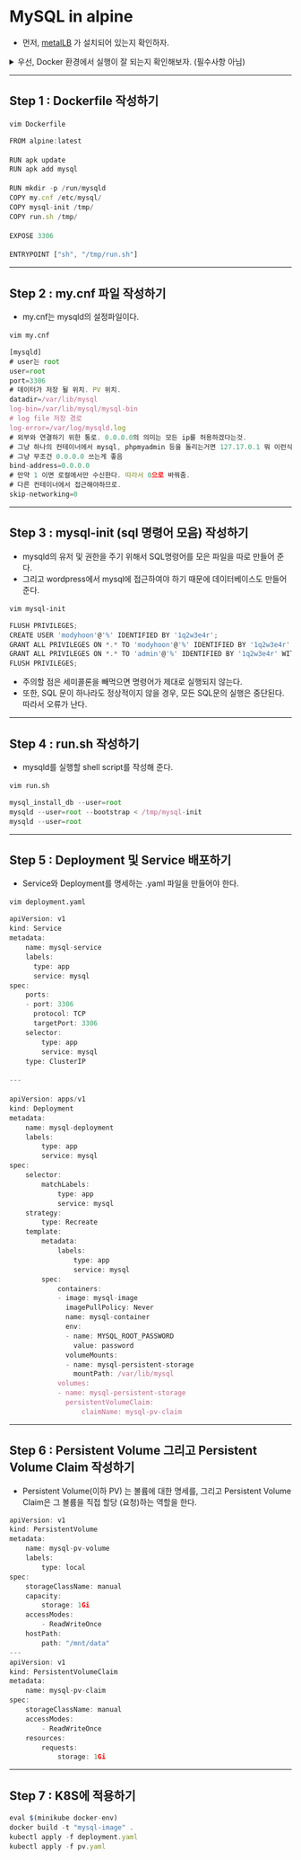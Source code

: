 # MySQL in alpine

- 먼저, [metalLB](https://www.notion.so/MetalLB-6d06bb696fa540cbbe67678fb960063c) 가 설치되어 있는지 확인하자.
<details>
    <summary>우선, Docker 환경에서 실행이 잘 되는지 확인해보자. (필수사항 아님)</summary>
- 먼저, Dockerfile을 작성해준다.

`vim Dockerfile`

```jsx
FROM alpine:latest

RUN apk update
RUN apk add mysql

# p 옵션은 중간에 폴더가 없을 때 자동으로 생성
# mysqld 폴더를 만들어 준다. ?역할은 잘 모름?
RUN mkdir -p /run/mysqld
# mysqld를 실행할 환경을 구성해준다.
COPY my.cnf /etc/mysql/
# mysql를 최초로 실행했을 때 유저와 비밀번호를 정해준다.
COPY mysql-init /tmp/
# 모든 명령어가 run.sh에서 시작된다.
COPY run.sh /tmp/

# expose는 굳이 안해줘도 되지만(k8s에서 자동으로 해준다) Dockerfile에 명시해주기 위해 적음.
EXPOSE 3306

# ENTRYPOINT와 CMD의 차이?
ENTRYPOINT["sh", "/tmp/run.sh"]
```

- my.cnf 파일을 작성해준다.

    `vim my.cnf`

    ```jsx
    [mysqld]
    # user는 root
    user=root
    port=3306
    #데이터가 저장될 위치 (Persistent Volume)
    datadir=/var/lib/mysql
    # mysql을 통해 실행한 명령어들의 모음.
    # 이걸 이용해 해킹할 수도 있겠다.
    log-bin=/var/lib/mysql/mysql-bin
    # 외부와의 연결 통로. 0.0.0.0은 모든 ip의 접근을 허용하겠다는 뜻.
    bind-address=0.0.0.0
    #만약 1이면 로컬에서만 수신한다.
    # 다른 컨테이너에서 접근하게 하고싶으면 0이라 적는다
    skip-networking=0
    ```

- mysql-init 파일을 작성해 준다.

    `vim mysql-init`

    ```jsx
    flush privileges;
    #모든 권한을 admin 그리고 % 의 의미는 모든 아이피에서 접근을 허용한다는 뜻이다.
    #identified by 는 비밀번호고 그 다음에 올 것은  권한 부여이다. 
    #세미콜론을 붙이지 않으면 제대로 작동하지 않는다....ㅅㅂ
    grant all privileges on *.* to 'admin'@'%' identified by '1q2w3e4r' with grant option;
    flush privileges;
    ```

- [run.sh](http://run.sh) 파일을 작성해준다.

    `vim run.sh`

    ```jsx
    #!/bin/sh

    # apk add mysql을 하면 mysql이 설치는 되지만 "mysql server"에 관련된 초기 세팅은 전혀 되어있지 않은 상태다. 따라서 서버에 관한 초기세팅을 해줘야하는데 mysql_install_db가 이 세팅을 도와준다. 그리고 --user=root로 하는 이유는 alpine 컨테이너에 우리가 다른 사용자를 만들지 않았기 때문. 그리고 만약 다른 사용자를 추가해서 그 유저로 하면 비밀번호를 추가로 입력해야 하는 불편함이 있다. 따라서 그냥 root로 편하게 하자.
    mysql_install_db --user=root
    # bootstrap옵션을 사용해 주는 이유는 mysql 서버가 시작되기 전에 먼저 DB 테이블이 만들어져야 하기 때문. 테이블이 만들어져 있지 않은 상황에서 wordpress.sql 데이터가 들어 갈 수 없다. 따라서 wordpress.sql을 해주기 전에 sql 테이터가 입력될 환경을 조성해 주는 것.
    # 그리고 mysqld --user=root < init 이 아니라 --bootstrap 옵션으로 먼저 테이블을 생성하고 mysqld --user=root를 하는 이유는 mysqld --user=root는 "서버"를 시작하는 명령이기 때문이다. 서버를 시작하고 나서는 데이터를 넣기 힘들기 때문에 서버를 시작하기 전에 "테이블"을 생성하고 만든 테이블을 갖는 서버를 시작하는 것.
    # --bootstrap 옵션을 붙여주는 이유는 결국 서버를 "진짜"로 시작하기 전에 테이블을 만들기 위함
    mysqld --user=root --bootstrap < /tmp/mysql-init
    # 서버 시작. 서버가 돌아가는 와중에 이제 만들어진 wordpress 테이블에 wordpress.sql 데이터가 들어온다. 이 작업은 wordpress.sql에서 해준다.
    mysqld --user=root
    ```

- Docker Container를 위한 Makefile 생성

    `vim Makefile`

    ```jsx
    IMG_NAME	=	my_mysql
    PS_NAME		=	mysql_ps
    PORT		=	3306

    all	:	build run

    run	:
        docker run --name $(PS_NAME) -d -p $(PORT):$(PORT) $(IMG_NAME)

    runit:
        docker run --name $(PS_NAME) -it -p $(PORT):$(PORT) $(IMG_NAME)

    exec :
        docker exec -it $$(docker ps -aq -f "name=$(PS_NAME)") sh

    build	:
        docker build -t $(IMG_NAME) .

    rm	:
        docker rm -f $$(docker ps -f "name=$(PS_NAME)" -aq)

    rmi	:
        docker rmi -f $(IMG_NAME)
    ```

- 이제, 실행해보자.

    `make`

    `docker ps 명령어로 컨테이너 생성 확인, 컨테이너 ID 확인`

    - 여기서 container의 ID를 확인해야하는 이유는 42 seoul cluster에선 이 컨테이너에서의 접속을 확인할 방법을 찾지 못했기 때문이다.
        - 그 이유는 brew install mysql-client 명령어가 먹지 않기 때문이다..
        - 또 클러스터에서 설치하게되면 용량을 잡아먹을 수 있다.
    - 따라서, docker로 다른 컨테이너를 띄우고 그 컨테이너에서 mysql 접속을 시도해볼 수 있었다.
    - 그러려면, mysql의 container IP (ID 아님) 를 알아야 한다.
    - container IP Address를 얻기위해 다음과 같은 명령어를 입력해보자.

        `docker inspect <container ID> | grep IPAddress`

        - 참고로, container ID는 앞의 네 자리만 입력해도 된다. git checkout과 마찬가지로.
    - 연결 되었다면, [nginx 컨테이너](https://www.notion.so/Nginx-and-SSH-SSL-protocol-in-alpine-13cf9068e2d24408bee140212919e855) 하나를 다른 터미널에 띄우자. (맨 위에서 세번째줄 토글 안에 있다.)
    - 그리고 나서, nginx 컨테이너 안으로 들어가서 다음 명령어를 입력해주자

        `apk add mysql-client`

        ![MySQL%20in%20alpine%20ebb7d5e758614141b7391d270cf8a718/Untitled.png](MySQL%20in%20alpine%20ebb7d5e758614141b7391d270cf8a718/Untitled.png)

        `/ # mysql -h <container_IP> -P 3306 -u admin --password=1q2w3e4r`

        ![MySQL%20in%20alpine%20ebb7d5e758614141b7391d270cf8a718/Untitled%201.png](MySQL%20in%20alpine%20ebb7d5e758614141b7391d270cf8a718/Untitled%201.png)

        - 위와 같이 뜨면 접근 성공.
            
</details>

---

## Step 1 : Dockerfile 작성하기

`vim Dockerfile`

```jsx
FROM alpine:latest

RUN apk update
RUN apk add mysql

RUN mkdir -p /run/mysqld
COPY my.cnf /etc/mysql/
COPY mysql-init /tmp/
COPY run.sh /tmp/

EXPOSE 3306

ENTRYPOINT ["sh", "/tmp/run.sh"]
```

---

## Step 2 : my.cnf 파일 작성하기

- my.cnf는 mysqld의 설정파일이다.

`vim my.cnf`

```jsx
[mysqld]
# user는 root
user=root
port=3306
# 데이터가 저장 될 위치. PV 위치.
datadir=/var/lib/mysql
log-bin=/var/lib/mysql/mysql-bin
# log file 저장 경로
log-error=/var/log/mysqld.log
# 외부와 연결하기 위한 통로. 0.0.0.0의 의미는 모든 ip를 허용하겠다는것.
# 그냥 하나의 컨테이너에서 mysql, phpmyadmin 등을 돌리는거면 127.17.0.1 뭐 이런식으로 하면됨
# 그냥 무조건 0.0.0.0 쓰는게 좋음
bind-address=0.0.0.0
# 만약 1 이면 로컬에서만 수신한다. 따라서 0으로 바꿔줌.
# 다른 컨테이너에서 접근해야하므로.
skip-networking=0
```

---

## Step 3 : mysql-init (sql 명령어 모음) 작성하기

- mysqld의 유저 및 권한을 주기 위해서 SQL명령어를 모은 파일을 따로 만들어 준다.
- 그리고 wordpress에서 mysql에 접근하여야 하기 때문에 데이터베이스도 만들어 준다.

`vim mysql-init`

```jsx
FLUSH PRIVILEGES;
CREATE USER 'modyhoon'@'%' IDENTIFIED BY '1q2w3e4r';
GRANT ALL PRIVILEGES ON *.* TO 'modyhoon'@'%' IDENTIFIED BY '1q2w3e4r' WITH GRANT OPTION;
GRANT ALL PRIVILEGES ON *.* TO 'admin'@'%' IDENTIFIED BY '1q2w3e4r' WITH GRANT OPTION;
FLUSH PRIVILEGES;
```

- 주의할 점은 세미콜론을 빼먹으면 명령어가 제대로 실행되지 않는다.
- 또한, SQL 문이 하나라도 정상적이지 않을 경우, 모든 SQL문의 실행은 중단된다. 따라서 오류가 난다.

---

## Step 4 : run.sh 작성하기

- mysqld를 실행할 shell script를 작성해 준다.

`vim run.sh`

```jsx
mysql_install_db --user=root
mysqld --user=root --bootstrap < /tmp/mysql-init
mysqld --user=root
```

---

## Step 5 : Deployment 및 Service 배포하기

- Service와 Deployment를 명세하는 .yaml 파일을 만들어야 한다.

`vim deployment.yaml`

```jsx
apiVersion: v1
kind: Service
metadata:
    name: mysql-service
    labels:
      type: app
      service: mysql
spec:
    ports:
    - port: 3306
      protocol: TCP
      targetPort: 3306
    selector:
        type: app
        service: mysql
    type: ClusterIP

---

apiVersion: apps/v1
kind: Deployment
metadata:
    name: mysql-deployment
    labels:
        type: app
        service: mysql
spec:
    selector:
        matchLabels:
            type: app
            service: mysql
    strategy:
        type: Recreate
    template:
        metadata:
            labels:
                type: app
                service: mysql
        spec:
            containers:
            - image: mysql-image
              imagePullPolicy: Never
              name: mysql-container
              env:
              - name: MYSQL_ROOT_PASSWORD
                value: password
              volumeMounts:
              - name: mysql-persistent-storage
                mountPath: /var/lib/mysql
            volumes:
            - name: mysql-persistent-storage
              persistentVolumeClaim:
                  claimName: mysql-pv-claim
```

---

## Step 6 : Persistent Volume 그리고 Persistent Volume Claim 작성하기

- Persistent Volume(이하 PV) 는 볼륨에 대한 명세를, 그리고 Persistent Volume Claim은 그 볼륨을 직접 할당 (요청)하는 역할을 한다.

```jsx
apiVersion: v1
kind: PersistentVolume
metadata:
    name: mysql-pv-volume
    labels:
        type: local
spec:
    storageClassName: manual
    capacity:
        storage: 1Gi
    accessModes:
        - ReadWriteOnce
    hostPath:
        path: "/mnt/data"
---
apiVersion: v1
kind: PersistentVolumeClaim
metadata:
    name: mysql-pv-claim
spec:
    storageClassName: manual
    accessModes:
        - ReadWriteOnce
    resources:
        requests:
            storage: 1Gi
```

---

## Step 7 : K8S에 적용하기

```jsx
eval $(minikube docker-env)
docker build -t "mysql-image" .
kubectl apply -f deployment.yaml
kubectl apply -f pv.yaml
```
